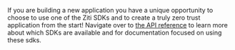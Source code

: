 If you are building a new application you have a unique opportunity to choose to use one of the Ziti SDKs and to create a
truly zero trust application from the start! Navigate over to [the API reference](/api) to learn more about which SDKs
are available and for documentation focused on using these sdks.
